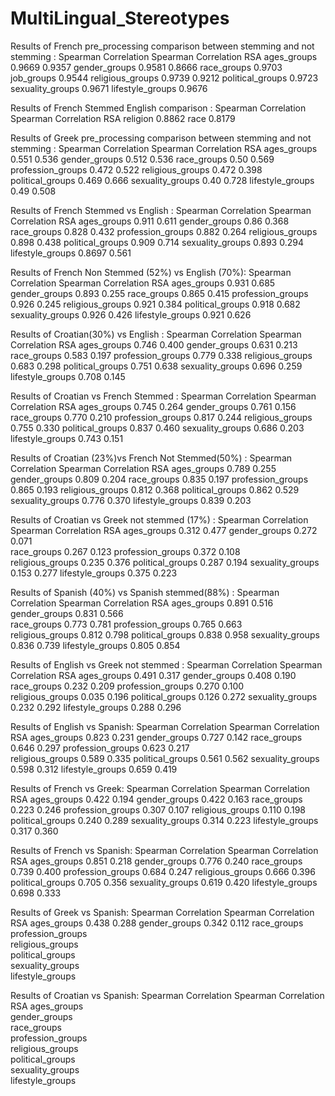 # MultiLingual_Stereotypes
Results of French pre_processing comparison between stemming and not stemming : 
                    Spearman Correlation    Spearman Correlation RSA
ages_groups         0.9669                  0.9357
gender_groups       0.9581                  0.8666
race_groups         0.9703
job_groups          0.9544
religious_groups    0.9739                  0.9212
political_groups    0.9723
sexuality_groups    0.9671
lifestyle_groups    0.9676

Results of French Stemmed English comparison : 
                    Spearman Correlation    Spearman Correlation RSA
religion            0.8862
race                0.8179


Results of Greek pre_processing comparison between stemming and not stemming : 
                    Spearman Correlation    Spearman Correlation RSA
ages_groups                     0.551               0.536
gender_groups                   0.512               0.536
race_groups                     0.50                0.569
profession_groups               0.472               0.522
religious_groups                0.472               0.398
political_groups                0.469               0.666
sexuality_groups                0.40                0.728
lifestyle_groups                0.49                0.508



Results of French Stemmed vs English : 
                    Spearman Correlation    Spearman Correlation RSA
ages_groups                   0.911                 0.611
gender_groups                 0.86                  0.368
race_groups                   0.828                 0.432
profession_groups             0.882                 0.264
religious_groups              0.898                 0.438
political_groups              0.909                 0.714
sexuality_groups              0.893                 0.294
lifestyle_groups              0.8697                0.561


Results of French Non Stemmed (52%) vs English (70%): 
                    Spearman Correlation    Spearman Correlation RSA
ages_groups                0.931                    0.685
gender_groups                0.893                   0.255
race_groups                    0.865                0.415
profession_groups               0.926               0.245
religious_groups                  0.921             0.384
political_groups                   0.918            0.682
sexuality_groups                   0.926            0.426
lifestyle_groups                     0.921         0.626





Results of Croatian(30%) vs English : 
                    Spearman Correlation    Spearman Correlation RSA
ages_groups                  0.746                  0.400
gender_groups                0.631                  0.213
race_groups                  0.583                  0.197
profession_groups            0.779                  0.338
religious_groups             0.683                  0.298
political_groups             0.751                  0.638
sexuality_groups             0.696                  0.259
lifestyle_groups             0.708                  0.145


Results of Croatian vs French Stemmed : 
                    Spearman Correlation    Spearman Correlation RSA
ages_groups                    0.745                0.264
gender_groups                  0.761                0.156
race_groups                    0.770                0.210
profession_groups              0.817                0.244
religious_groups               0.755                0.330
political_groups               0.837                0.460
sexuality_groups               0.686                0.203
lifestyle_groups               0.743                0.151



Results of Croatian (23%)vs French Not Stemmed(50%) : 
                    Spearman Correlation    Spearman Correlation RSA
ages_groups                 0.789                   0.255
gender_groups               0.809                   0.204
race_groups                 0.835                   0.197
profession_groups           0.865                   0.193
religious_groups            0.812                   0.368
political_groups            0.862                   0.529
sexuality_groups            0.776                   0.370
lifestyle_groups            0.839                   0.203



Results of Croatian vs Greek not stemmed (17%) : 
                    Spearman Correlation    Spearman Correlation RSA
ages_groups                       0.312             0.477 
gender_groups                     0.272             0.071   
race_groups                       0.267             0.123
profession_groups                 0.372             0.108        
religious_groups                  0.235             0.376
political_groups                  0.287             0.194 
sexuality_groups                  0.153             0.277
lifestyle_groups                  0.375             0.223



Results of Spanish (40%) vs Spanish stemmed(88%)  : 
                    Spearman Correlation    Spearman Correlation RSA
ages_groups                  0.891                  0.516
gender_groups                0.831                  0.566  
race_groups                  0.773                  0.781
profession_groups            0.765                  0.663       
religious_groups             0.812                  0.798
political_groups             0.838                  0.958
sexuality_groups             0.836                  0.739
lifestyle_groups             0.805                  0.854



Results of English vs Greek not stemmed  : 
                    Spearman Correlation    Spearman Correlation RSA
ages_groups                     0.491               0.317
gender_groups                   0.408               0.190
race_groups                     0.232               0.209
profession_groups               0.270               0.100      
religious_groups                0.035               0.196
political_groups                0.126               0.272
sexuality_groups                0.232               0.292
lifestyle_groups                0.288               0.296


Results of English vs Spanish: 
                    Spearman Correlation    Spearman Correlation RSA
ages_groups                     0.823               0.231
gender_groups                   0.727               0.142 
race_groups                     0.646               0.297
profession_groups               0.623               0.217  
religious_groups                0.589               0.335
political_groups                0.561               0.562
sexuality_groups                0.598               0.312
lifestyle_groups                0.659               0.419

Results of French vs Greek: 
                    Spearman Correlation    Spearman Correlation RSA
ages_groups                     0.422               0.194
gender_groups                   0.422               0.163
race_groups                      0.223             0.246
profession_groups                  0.307            0.107
religious_groups                   0.110            0.198
political_groups                    0.240          0.289
sexuality_groups                   0.314            0.223
lifestyle_groups                    0.317           0.360


Results of French vs Spanish: 
                    Spearman Correlation    Spearman Correlation RSA
ages_groups                         0.851        0.218
gender_groups                        0.776         0.240
race_groups                        0.739          0.400
profession_groups                  0.684           0.247
religious_groups                    0.666          0.396
political_groups                      0.705      0.356
sexuality_groups                      0.619       0.420
lifestyle_groups                     0.698           0.333




Results of Greek vs Spanish: 
                    Spearman Correlation    Spearman Correlation RSA
ages_groups                 0.438                0.288
gender_groups                0.342                0.112 
race_groups                                  
profession_groups                            
religious_groups                           
political_groups                        
sexuality_groups                         
lifestyle_groups                         



Results of Croatian vs Spanish: 
                    Spearman Correlation    Spearman Correlation RSA
ages_groups                                 
gender_groups                                 
race_groups                                  
profession_groups                            
religious_groups                           
political_groups                        
sexuality_groups                         
lifestyle_groups                         






